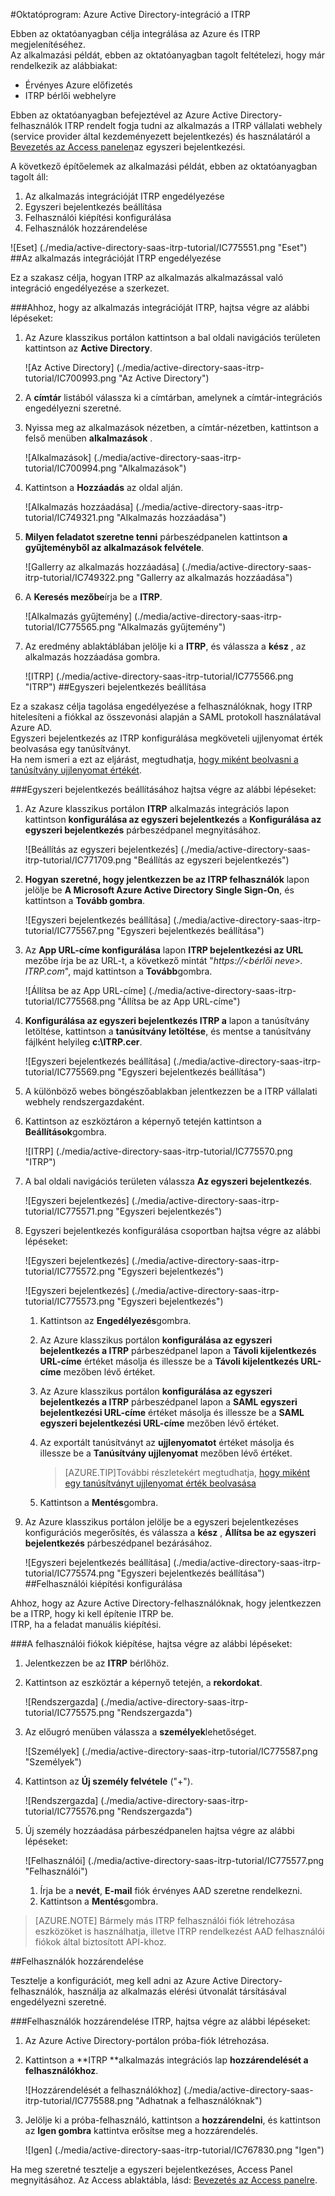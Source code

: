 <properties
    pageTitle="Oktatóprogram: Azure Active Directory-integráció a ITRP |} Microsoft Azure" 
    description="Megtudhatja, hogyan használhatja a ITRP az Azure Active Directory ahhoz, hogy az egyszeri bejelentkezés, automatikus kiépítési és az egyéb!" 
    services="active-directory" 
    authors="jeevansd"  
    documentationCenter="na" 
    manager="femila"/>
<tags 
    ms.service="active-directory" 
    ms.devlang="na" 
    ms.topic="article" 
    ms.tgt_pltfrm="na" 
    ms.workload="identity" 
    ms.date="09/07/2016" 
    ms.author="jeedes" />

#<a name="tutorial-azure-active-directory-integration-with-itrp"></a>Oktatóprogram: Azure Active Directory-integráció a ITRP
  
Ebben az oktatóanyagban célja integrálása az Azure és ITRP megjelenítéséhez.  
Az alkalmazási példát, ebben az oktatóanyagban tagolt feltételezi, hogy már rendelkezik az alábbiakat:

-   Érvényes Azure előfizetés
-   ITRP bérlői webhelyre
  
Ebben az oktatóanyagban befejeztével az Azure Active Directory-felhasználók ITRP rendelt fogja tudni az alkalmazás a ITRP vállalati webhely (service provider által kezdeményezett bejelentkezés) és használatáról a [Bevezetés az Access panelen](active-directory-saas-access-panel-introduction.md)az egyszeri bejelentkezési.
  
A következő építőelemek az alkalmazási példát, ebben az oktatóanyagban tagolt áll:

1.  Az alkalmazás integrációját ITRP engedélyezése
2.  Egyszeri bejelentkezés beállítása
3.  Felhasználói kiépítési konfigurálása
4.  Felhasználók hozzárendelése

![Eset] (./media/active-directory-saas-itrp-tutorial/IC775551.png "Eset")
##<a name="enabling-the-application-integration-for-itrp"></a>Az alkalmazás integrációját ITRP engedélyezése
  
Ez a szakasz célja, hogyan ITRP az alkalmazás alkalmazással való integráció engedélyezése a szerkezet.

###<a name="to-enable-the-application-integration-for-itrp-perform-the-following-steps"></a>Ahhoz, hogy az alkalmazás integrációját ITRP, hajtsa végre az alábbi lépéseket:

1.  Az Azure klasszikus portálon kattintson a bal oldali navigációs területen kattintson az **Active Directory**.

    ![Az Active Directory] (./media/active-directory-saas-itrp-tutorial/IC700993.png "Az Active Directory")

2.  A **címtár** listából válassza ki a címtárban, amelynek a címtár-integrációs engedélyezni szeretné.

3.  Nyissa meg az alkalmazások nézetben, a címtár-nézetben, kattintson a felső menüben **alkalmazások** .

    ![Alkalmazások] (./media/active-directory-saas-itrp-tutorial/IC700994.png "Alkalmazások")

4.  Kattintson a **Hozzáadás** az oldal alján.

    ![Alkalmazás hozzáadása] (./media/active-directory-saas-itrp-tutorial/IC749321.png "Alkalmazás hozzáadása")

5.  **Milyen feladatot szeretne tenni** párbeszédpanelen kattintson **a gyűjteményből az alkalmazások felvétele**.

    ![Gallerry az alkalmazás hozzáadása] (./media/active-directory-saas-itrp-tutorial/IC749322.png "Gallerry az alkalmazás hozzáadása")

6.  A **Keresés mezőbe**írja be a **ITRP**.

    ![Alkalmazás gyűjtemény] (./media/active-directory-saas-itrp-tutorial/IC775565.png "Alkalmazás gyűjtemény")

7.  Az eredmény ablaktáblában jelölje ki a **ITRP**, és válassza a **kész** , az alkalmazás hozzáadása gombra.

    ![ITRP] (./media/active-directory-saas-itrp-tutorial/IC775566.png "ITRP")
##<a name="configuring-single-sign-on"></a>Egyszeri bejelentkezés beállítása
  
Ez a szakasz célja tagolása engedélyezése a felhasználóknak, hogy ITRP hitelesíteni a fiókkal az összevonási alapján a SAML protokoll használatával Azure AD.  
Egyszeri bejelentkezés az ITRP konfigurálása megköveteli ujjlenyomat érték beolvasása egy tanúsítványt.  
Ha nem ismeri a ezt az eljárást, megtudhatja, [hogy miként beolvasni a tanúsítvány ujjlenyomat értékét](http://youtu.be/YKQF266SAxI).

###<a name="to-configure-single-sign-on-perform-the-following-steps"></a>Egyszeri bejelentkezés beállításához hajtsa végre az alábbi lépéseket:

1.  Az Azure klasszikus portálon **ITRP** alkalmazás integrációs lapon kattintson **konfigurálása az egyszeri bejelentkezés** a **Konfigurálása az egyszeri bejelentkezés** párbeszédpanel megnyitásához.

    ![Beállítás az egyszeri bejelentkezés] (./media/active-directory-saas-itrp-tutorial/IC771709.png "Beállítás az egyszeri bejelentkezés")

2.  **Hogyan szeretné, hogy jelentkezzen be az ITRP felhasználók** lapon jelölje be **A Microsoft Azure Active Directory Single Sign-On**, és kattintson a **Tovább gombra**.

    ![Egyszeri bejelentkezés beállítása] (./media/active-directory-saas-itrp-tutorial/IC775567.png "Egyszeri bejelentkezés beállítása")

3.  Az **App URL-címe konfigurálása** lapon **ITRP bejelentkezési az URL** mezőbe írja be az URL-t, a következő mintát "*https://\<bérlői neve\>. ITRP.com*", majd kattintson a **Tovább**gombra.

    ![Állítsa be az App URL-címe] (./media/active-directory-saas-itrp-tutorial/IC775568.png "Állítsa be az App URL-címe")

4.  **Konfigurálása az egyszeri bejelentkezés ITRP a** lapon a tanúsítvány letöltése, kattintson a **tanúsítvány letöltése**, és mentse a tanúsítvány fájlként helyileg **c:\\ITRP.cer**.

    ![Egyszeri bejelentkezés beállítása] (./media/active-directory-saas-itrp-tutorial/IC775569.png "Egyszeri bejelentkezés beállítása")

5.  A különböző webes böngészőablakban jelentkezzen be a ITRP vállalati webhely rendszergazdaként.

6.  Kattintson az eszköztáron a képernyő tetején kattintson a **Beállítások**gombra.

    ![ITRP] (./media/active-directory-saas-itrp-tutorial/IC775570.png "ITRP")

7.  A bal oldali navigációs területen válassza **Az egyszeri bejelentkezés**.

    ![Egyszeri bejelentkezés] (./media/active-directory-saas-itrp-tutorial/IC775571.png "Egyszeri bejelentkezés")

8.  Egyszeri bejelentkezés konfigurálása csoportban hajtsa végre az alábbi lépéseket:

    ![Egyszeri bejelentkezés] (./media/active-directory-saas-itrp-tutorial/IC775572.png "Egyszeri bejelentkezés")

    ![Egyszeri bejelentkezés] (./media/active-directory-saas-itrp-tutorial/IC775573.png "Egyszeri bejelentkezés")

    1.  Kattintson az **Engedélyezés**gombra.
    2.  Az Azure klasszikus portálon **konfigurálása az egyszeri bejelentkezés a ITRP** párbeszédpanel lapon a **Távoli kijelentkezés URL-címe** értéket másolja és illessze be a **Távoli kijelentkezés URL-címe** mezőben lévő értéket.
    3.  Az Azure klasszikus portálon **konfigurálása az egyszeri bejelentkezés a ITRP** párbeszédpanel lapon a **SAML egyszeri bejelentkezési URL-címe** értéket másolja és illessze be a **SAML egyszeri bejelentkezési URL-címe** mezőben lévő értéket.
    4.  Az exportált tanúsítványt az **ujjlenyomatot** értéket másolja és illessze be a **Tanúsítvány ujjlenyomat** mezőben lévő értéket.
        
        >[AZURE.TIP]További részletekért megtudhatja, [hogy miként egy tanúsítványt ujjlenyomat érték beolvasása](http://youtu.be/YKQF266SAxI)

    5.  Kattintson a **Mentés**gombra.

9.  Az Azure klasszikus portálon jelölje be a egyszeri bejelentkezéses konfigurációs megerősítés, és válassza a **kész** , **Állítsa be az egyszeri bejelentkezés** párbeszédpanel bezárásához.

    ![Egyszeri bejelentkezés beállítása] (./media/active-directory-saas-itrp-tutorial/IC775574.png "Egyszeri bejelentkezés beállítása")
##<a name="configuring-user-provisioning"></a>Felhasználói kiépítési konfigurálása
  
Ahhoz, hogy az Azure Active Directory-felhasználóknak, hogy jelentkezzen be a ITRP, hogy ki kell építenie ITRP be.  
ITRP, ha a feladat manuális kiépítési.

###<a name="to-provision-a-user-accounts-perform-the-following-steps"></a>A felhasználói fiókok kiépítése, hajtsa végre az alábbi lépéseket:

1.  Jelentkezzen be az **ITRP** bérlőhöz.

2.  Kattintson az eszköztár a képernyő tetején, a **rekordokat**.

    ![Rendszergazda] (./media/active-directory-saas-itrp-tutorial/IC775575.png "Rendszergazda")

3.  Az előugró menüben válassza a **személyek**lehetőséget.

    ![Személyek] (./media/active-directory-saas-itrp-tutorial/IC775587.png "Személyek")

4.  Kattintson az **Új személy felvétele** ("+").

    ![Rendszergazda] (./media/active-directory-saas-itrp-tutorial/IC775576.png "Rendszergazda")

5.  Új személy hozzáadása párbeszédpanelen hajtsa végre az alábbi lépéseket:

    ![Felhasználói] (./media/active-directory-saas-itrp-tutorial/IC775577.png "Felhasználói")

    1.  Írja be a **nevét**, **E-mail** fiók érvényes AAD szeretne rendelkezni.
    2.  Kattintson a **Mentés**gombra.

>[AZURE.NOTE] Bármely más ITRP felhasználói fiók létrehozása eszközöket is használhatja, illetve ITRP rendelkezést AAD felhasználói fiókok által biztosított API-khoz.

##<a name="assigning-users"></a>Felhasználók hozzárendelése
  
Tesztelje a konfigurációt, meg kell adni az Azure Active Directory-felhasználók, használja az alkalmazás elérési útvonalát társításával engedélyezni szeretné.

###<a name="to-assign-users-to-itrp-perform-the-following-steps"></a>Felhasználók hozzárendelése ITRP, hajtsa végre az alábbi lépéseket:

1.  Az Azure Active Directory-portálon próba-fiók létrehozása.

2.  Kattintson a **ITRP **alkalmazás integrációs lap **hozzárendelését a felhasználókhoz**.

    ![Hozzárendelését a felhasználókhoz] (./media/active-directory-saas-itrp-tutorial/IC775588.png "Adhatnak a felhasználóknak")

3.  Jelölje ki a próba-felhasználó, kattintson a **hozzárendelni**, és kattintson az **Igen gombra** kattintva erősítse meg a hozzárendelés.

    ![Igen] (./media/active-directory-saas-itrp-tutorial/IC767830.png "Igen")
  
Ha meg szeretné tesztelje a egyszeri bejelentkezéses, Access Panel megnyitásához. Az Access ablaktábla, lásd: [Bevezetés az Access panelre](active-directory-saas-access-panel-introduction.md).